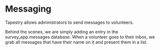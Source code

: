 Messaging
=========

Tapestry allows administrators to send messages to volunteers.

Behind the scenes, we are simply adding an entry in the survey_app.messages
database. When a volunteer goes to their inbox, we grab all messages that
have their name on it and present them in a list.
